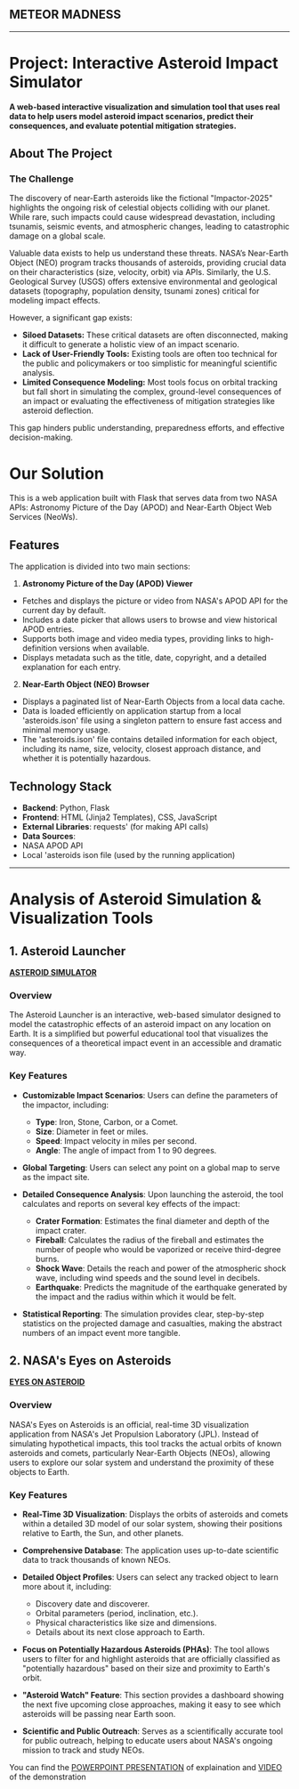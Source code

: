 ## METEOR MADNESS
_______________________________________________________________________________

# Project: Interactive Asteroid Impact Simulator
 
**A web-based interactive visualization and simulation tool that uses real data to help users model asteroid impact scenarios, predict their consequences, and evaluate potential mitigation strategies.**


## About The Project

### The Challenge

The discovery of near-Earth asteroids like the fictional "Impactor-2025" highlights the ongoing risk of celestial objects colliding with our planet. While rare, such impacts could cause widespread devastation, including tsunamis, seismic events, and atmospheric changes, leading to catastrophic damage on a global scale.

Valuable data exists to help us understand these threats. NASA’s Near-Earth Object (NEO) program tracks thousands of asteroids, providing crucial data on their characteristics (size, velocity, orbit) via APIs. Similarly, the U.S. Geological Survey (USGS) offers extensive environmental and geological datasets (topography, population density, tsunami zones) critical for modeling impact effects.

However, a significant gap exists:
* **Siloed Datasets:** These critical datasets are often disconnected, making it difficult to generate a holistic view of an impact scenario.
* **Lack of User-Friendly Tools:** Existing tools are often too technical for the public and policymakers or too simplistic for meaningful scientific analysis.
* **Limited Consequence Modeling:** Most tools focus on orbital tracking but fall short in simulating the complex, ground-level consequences of an impact or evaluating the effectiveness of mitigation strategies like asteroid deflection.

This gap hinders public understanding, preparedness efforts, and effective decision-making.


# Our Solution
This is a web application built with Flask that serves data from two NASA APIs: Astronomy Picture of the Day (APOD) and Near-Earth Object Web Services (NeoWs).
## Features
The application is divided into two main sections:
1. **Astronomy Picture of the Day (APOD) Viewer**
* Fetches and displays the picture or video from NASA's APOD API for the current day by default.
* Includes a date picker that allows users to browse and view historical APOD entries.
* Supports both image and video media types, providing links to high-definition versions when available.
* Displays metadata such as the title, date, copyright, and a detailed explanation for each entry.
2. **Near-Earth Object (NEO) Browser**
* Displays a paginated list of Near-Earth Objects from a local data cache.
* Data is loaded efficiently on application startup from a local 'asteroids.ison' file using a singleton pattern to ensure fast access and minimal memory usage.
* The 'asteroids.ison' file contains detailed information for each object, including its name, size, velocity, closest approach distance, and whether it is potentially hazardous.
## Technology Stack
* **Backend**: Python, Flask
* **Frontend**: HTML (Jinja2 Templates), CSS, JavaScript
* **External Libraries**: requests' (for making API calls)
* **Data Sources**:
* NASA APOD API
* Local 'asteroids ison file (used by the running application)






--------------------------
# Analysis of Asteroid Simulation & Visualization Tools

## 1. Asteroid Launcher 
**[ASTEROID SIMULATOR]( https://neal.fun/asteroid-launcher/)**


### Overview

The Asteroid Launcher is an interactive, web-based simulator designed to model the catastrophic effects of an asteroid impact on any location on Earth. It is a simplified but powerful educational tool that visualizes the consequences of a theoretical impact event in an accessible and dramatic way.

### Key Features

* **Customizable Impact Scenarios**: Users can define the parameters of the impactor, including:
    * **Type**: Iron, Stone, Carbon, or a Comet.
    * **Size**: Diameter in feet or miles.
    * **Speed**: Impact velocity in miles per second.
    * **Angle**: The angle of impact from 1 to 90 degrees.

* **Global Targeting**: Users can select any point on a global map to serve as the impact site.

* **Detailed Consequence Analysis**: Upon launching the asteroid, the tool calculates and reports on several key effects of the impact:
    * **Crater Formation**: Estimates the final diameter and depth of the impact crater.
    * **Fireball**: Calculates the radius of the fireball and estimates the number of people who would be vaporized or receive third-degree burns.
    * **Shock Wave**: Details the reach and power of the atmospheric shock wave, including wind speeds and the sound level in decibels.
    * **Earthquake**: Predicts the magnitude of the earthquake generated by the impact and the radius within which it would be felt.

* **Statistical Reporting**: The simulation provides clear, step-by-step statistics on the projected damage and casualties, making the abstract numbers of an impact event more tangible.


## 2. NASA's Eyes on Asteroids  
**[EYES ON ASTEROID](https://eyes.nasa.gov/apps/asteroids/#/home)**

### Overview

NASA's Eyes on Asteroids is an official, real-time 3D visualization application from NASA's Jet Propulsion Laboratory (JPL). Instead of simulating hypothetical impacts, this tool tracks the actual orbits of known asteroids and comets, particularly Near-Earth Objects (NEOs), allowing users to explore our solar system and understand the proximity of these objects to Earth.

### Key Features

* **Real-Time 3D Visualization**: Displays the orbits of asteroids and comets within a detailed 3D model of our solar system, showing their positions relative to Earth, the Sun, and other planets.

* **Comprehensive Database**: The application uses up-to-date scientific data to track thousands of known NEOs.

* **Detailed Object Profiles**: Users can select any tracked object to learn more about it, including:
    * Discovery date and discoverer.
    * Orbital parameters (period, inclination, etc.).
    * Physical characteristics like size and dimensions.
    * Details about its next close approach to Earth.

* **Focus on Potentially Hazardous Asteroids (PHAs)**: The tool allows users to filter for and highlight asteroids that are officially classified as "potentially hazardous" based on their size and proximity to Earth's orbit.

* **"Asteroid Watch" Feature**: This section provides a dashboard showing the next five upcoming close approaches, making it easy to see which asteroids will be passing near Earth soon.

* **Scientific and Public Outreach**: Serves as a scientifically accurate tool for public outreach, helping to educate users about NASA's ongoing mission to track and study NEOs.

You can find the [POWERPOINT PRESENTATION](https://github.com/AnikaTejaReddy0003/MeteorMadness/blob/f8d39c3ce9fd7df1cdd09c0f37505f63ac554c42/demo/demo.html) of explaination and [VIDEO](https://github.com/AnikaTejaReddy0003/MeteorMadness/blob/dbcc2bfe0ca7d2b20b39b05e38da6b0770811088/demo/demo.mp4) of the demonstration
